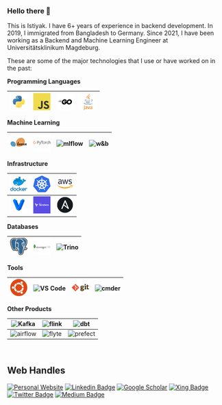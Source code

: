 ### Hello there 👋

This is Istiyak. I have 6+ years of experience in backend development. In 2019, I immigrated from Bangladesh to Germany. Since 2021, I have been working as a Backend and Machine Learning Engineer at Universitätsklinikum Magdeburg. 


These are some of the major technologies that I use or have worked on in the past:

**Programming Languages**

<img title="Python" alt="Python" width="40px" src="https://raw.githubusercontent.com/github/explore/master/topics/python/python.png" />|<img alt="JS" title="JavaScript" width="40px" src="https://raw.githubusercontent.com/github/explore/master/topics/javascript/javascript.png">|<img title="Go" alt="Go" width="40px" src="https://raw.githubusercontent.com/github/explore/main/topics/go/go.png">|<img title="Java" alt="Java" width="40px" src="https://raw.githubusercontent.com/github/explore/master/topics/java/java.png">
|--|--|--|--|

**Machine Learning**

<img title="SKLearn" alt="SKLearn" width="40px" src="https://raw.githubusercontent.com/github/explore/master/topics/scikit-learn/scikit-learn.png" />|<img alt="PyTorch" title="PyTorch" width="40px" src="https://raw.githubusercontent.com/github/explore/master/topics/pytorch/pytorch.png">|<img title="mlflow" alt="mlflow" width="40px" src="https://mlflow.org/docs/latest/_static/MLflow-logo-final-black.png">|<img title="w&b" alt="w&b" width="40px" src="https://raw.githubusercontent.com/wandb/assets/main/wandb-logo-yellow-dots-black-wb.svg">
|--|--|--|--|


**Infrastructure**

<img title="Docker" alt="Docker" width="40px" src="https://raw.githubusercontent.com/github/explore/master/topics/docker/docker.png">|<img title="Kubernetes" alt="Kubernetes" width="40px" src="https://raw.githubusercontent.com/github/explore/main/topics/kubernetes/kubernetes.png">|<img title="AWS" alt="AWS" width="40px" src="https://raw.githubusercontent.com/github/explore/main/topics/aws/aws.png">
|--|--|--|
<img title="Vagrant" alt="Vagrant" width="40px" src="https://raw.githubusercontent.com/github/explore/master/topics/vagrant/vagrant.png">|<img title="Terraform" alt="Terraform" width="40px" src="https://raw.githubusercontent.com/github/explore/main/topics/terraform/terraform.png">|<img title="Ansible" alt="Ansible" width="40px" src="https://raw.githubusercontent.com/github/explore/main/topics/ansible/ansible.png">

**Databases**

<img title="postgresql" alt="postgresql" width="40px" src="https://raw.githubusercontent.com/github/explore/master/topics/postgresql/postgresql.png">|<img title="MongoDB" alt="MongoDB" width="40px" src="https://raw.githubusercontent.com/github/explore/master/topics/mongodb/mongodb.png">|<img title="Trino" alt="Trino" width="40px" src="https://avatars.githubusercontent.com/u/34147222?s=280&v=4"> <br>
|--|--|--|

**Tools**

<img title="Ubuntu" alt="Ubuntu" width="40px" src="https://raw.githubusercontent.com/github/explore/master/topics/ubuntu/ubuntu.png">|<img title="VS Code" alt="VS Code" width="40px" src="https://img.icons8.com/fluent/48/000000/visual-studio-code-2019.png">|<img title="git" alt="git" width="40px" src="https://raw.githubusercontent.com/github/explore/master/topics/git/git.png">|<img title="cmder" alt="cmder" width="40px" src="https://raw.githubusercontent.com/cmderdev/cmder/master/icons/icon_256.png">
|--|--|--|--|

**Other Products**

<img title="Kafka" alt="Kafka" width="60px" src="https://static-00.iconduck.com/assets.00/kafka-icon-512x234-uqez3fj8.png">|<img title="flink" alt="flink" width="60px" src="https://upload.wikimedia.org/wikipedia/commons/thumb/7/70/Apache_Flink_logo.svg/640px-Apache_Flink_logo.svg.png">|<img title="dbt" alt="dbt" width="60px" src="https://seeklogo.com/images/D/dbt-logo-E4B0ED72A2-seeklogo.com.png">
|--|--|--|
<img title="airflow" alt="airflow" width="60px" src="https://upload.wikimedia.org/wikipedia/commons/d/de/AirflowLogo.png">|<img title="flyte" alt="flyte" width="60px" src="https://miro.medium.com/v2/resize:fit:818/1*02SDxH5liMuWTa85WoeHAg.png">|<img title="prefect" alt="prefect" width="60px" src="https://cdn.worldvectorlogo.com/logos/prefect-wordmark-1.svg">

<br>

## Web Handles

[![Personal Website](https://img.shields.io/website?label=Website&up_message=%20&labelColor=black&color=black&style=flat-square&url=https://istiyaksiddiquee.github.io/)](https://istiyaksiddiquee.github.io/)
[![Linkedin Badge](https://img.shields.io/badge/-LinkedIn-blue?style=flat-square&logo=Linkedin&logoColor=white&link=https://www.linkedin.com/in/istiyaksiddiquee/)](https://www.linkedin.com/in/istiyaksiddiquee/)
[![Google Scholar](https://img.shields.io/badge/GoogleScholar-grey?style=flat-square&labelColor=4285F4&logo=googlescholar&logoColor=white)](https://scholar.google.com/citations?user=q8rcR-oAAAAJ&hl=en)
[![Xing Badge](https://img.shields.io/badge/Xing-006567.svg?style=flat-square&logo=Xing&logoColor=white)](https://www.xing.com/profile/IstiyakH_Siddiquee/)
[![Twitter Badge](https://img.shields.io/badge/Twitter-1DA1F2?style=flat-square&logo=twitter&logoColor=white)](https://www.twitter.com/istiyaksiddique)
[![Medium Badge](https://img.shields.io/badge/Medium-12100E?style=flat-square&logo=medium&logoColor=white)](https://medium.com/@istiyaksiddiquee)



<!--
**istiyaksiddiquee/istiyaksiddiquee** is a ✨ _special_ ✨ repository because its `README.md` (this file) appears on your GitHub profile.

Here are some ideas to get you started:

- 🔭 I’m currently working on ...
- 🌱 I’m currently learning ...
- 👯 I’m looking to collaborate on ...
- 🤔 I’m looking for help with ...
- 💬 Ask me about ...
- 📫 How to reach me: ...
- 😄 Pronouns: ...
- ⚡ Fun fact: ...
-->
